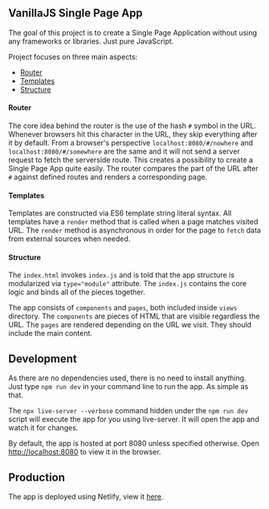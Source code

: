 ## VanillaJS Single Page App

The goal of this project is to create a Single Page Application without using any frameworks or libraries. Just pure JavaScript.

Project focuses on three main aspects:

- [Router](#router)
- [Templates](#templates)
- [Structure](#structure)

#### Router

The core idea behind the router is the use of the hash `#` symbol in the URL. Whenever browsers hit this character in the URL, they skip everything after it by default. From a browser's perspective `localhost:8080/#/nowhere` and `localhost:8080/#/somewhere` are the same and it will not send a server request to fetch the serverside route. This creates a possibility to create a Single Page App quite easily. The router compares the part of the URL after `#` against defined routes and renders a corresponding page.

#### Templates

Templates are constructed via ES6 template string literal syntax. All templates have a `render` method that is called when a page matches visited URL. The `render` method is asynchronous in order for the page to `fetch` data from external sources when needed.

#### Structure

The `index.html` invokes `index.js` and is told that the app structure is modularized via `type="module"` attribute. The `index.js` contains the core logic and binds all of the pieces together.

The app consists of `components` and `pages`, both included inside `views` directory. The `components` are pieces of HTML that are visible regardless the URL. The `pages` are rendered depending on the URL we visit. They should include the main content.

## Development

As there are no dependencies used, there is no need to install anything. Just type `npm run dev` in your command line to run the app. As simple as that.

The `npx live-server --verbose` command hidden under the `npm run dev` script will execute the app for you using live-server. It will open the app and watch it for changes.

By default, the app is hosted at port 8080 unless specified otherwise. Open [http://localhost:8080](http://localhost:8080) to view it in the browser.

## Production

The app is deployed using Netlify, view it [here](https://vanilla-js-single-page-app.netlify.com).
